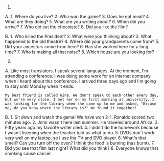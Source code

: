 1.
  A.
    1. Where do you live?
    2. Who won the game?
    3. Does he eat meat?
    4. What are they doing?
    5. What are you writing about?
    6. When did you arrive?
    7. Who did eat the chocolate?
    8. Did you like the film?

  B.
    1. Who killed the President?
    2. What were you thinking about?
    3. What happened to the old theatre?
    4. Where did your grandparents come from?
    5. Did your ancestors come from here?
    6. Has she worked here for a long time?
    7. Who is making all that noise?
    8. Which house are you looking for?

2.
  A.
    Like most translators, I speak several languages. At the moment, I'm attending a conference. I was doing some work for an internet company when I heard about this conference. I arrived three days ago and I'm going to stay until Monday when it ends.

    My best friend is called Gina. We don't speak to each other every day, but we're very close. I met her on my first morning at university. I was looking for the library when she came up to me and asked, "Excuse me, do you know where the library is?" We found it together!

  B.
    1. Sit down and watch the game! We have won 2-1. Ronaldo scored two minutes ago.
    2. John wasn't here last summer. He traveled around Africa.
    3. Fifty years ago my favorite writer died.
    4. I didn't do the homework because I wasn't listening when the teacher told us what to do.
    5. DVDs don't work very well on my laptop, so I use the TV and DVD player.
    6. What's that smell? Can you turn off the oven? I think the food is burning (has burnt).
    7. Did you see that film last night? What did you think?
    8. Everyone knows that smoking cause cancer.
    